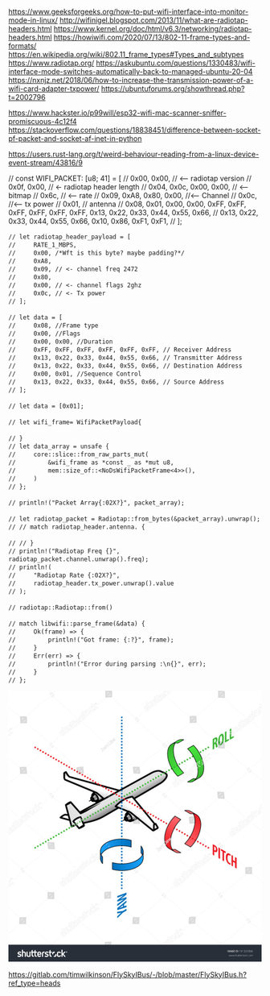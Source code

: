 https://www.geeksforgeeks.org/how-to-put-wifi-interface-into-monitor-mode-in-linux/
http://wifinigel.blogspot.com/2013/11/what-are-radiotap-headers.html
https://www.kernel.org/doc/html/v6.3/networking/radiotap-headers.html
https://howiwifi.com/2020/07/13/802-11-frame-types-and-formats/
https://en.wikipedia.org/wiki/802.11_frame_types#Types_and_subtypes
https://www.radiotap.org/
https://askubuntu.com/questions/1330483/wifi-interface-mode-switches-automatically-back-to-managed-ubuntu-20-04
https://nxnjz.net/2018/06/how-to-increase-the-transmission-power-of-a-wifi-card-adapter-txpower/
https://ubuntuforums.org/showthread.php?t=2002796

https://www.hackster.io/p99will/esp32-wifi-mac-scanner-sniffer-promiscuous-4c12f4
https://stackoverflow.com/questions/18838451/difference-between-socket-pf-packet-and-socket-af-inet-in-python

https://users.rust-lang.org/t/weird-behaviour-reading-from-a-linux-device-event-stream/43816/9

// const WIFI_PACKET: [u8; 41] = [
//     0x00, 0x00, // <-- radiotap version
//     0x0f, 0x00, // <- radiotap header length
//     0x04, 0x0c, 0x00, 0x00, // <-- bitmap
//     0x6c, // <-- rate
//     0x09, 0xA8, 0x80, 0x00, //<-- Channel
//     0x0c, //<-- tx power
//     0x01, //  antenna
//     0x08, 0x01, 0x00, 0x00, 0xFF, 0xFF, 0xFF, 0xFF, 0xFF, 0xFF, 0x13, 0x22, 0x33, 0x44, 0x55, 0x66,
//     0x13, 0x22, 0x33, 0x44, 0x55, 0x66, 0x10, 0x86, 0xF1, 0xF1,
// ];

    // let radiotap_header_payload = [
    //     RATE_1_MBPS,
    //     0x00, /*Wft is this byte? maybe padding?*/
    //     0xA8,
    //     0x09, // <- channel freq 2472
    //     0x80,
    //     0x00, // <- channel flags 2ghz
    //     0x0c, // <- Tx power
    // ];

    // let data = [
    //     0x08, //Frame type
    //     0x00, //Flags
    //     0x00, 0x00, //Duration
    //     0xFF, 0xFF, 0xFF, 0xFF, 0xFF, 0xFF, // Receiver Address
    //     0x13, 0x22, 0x33, 0x44, 0x55, 0x66, // Transmitter Address
    //     0x13, 0x22, 0x33, 0x44, 0x55, 0x66, // Destination Address
    //     0x00, 0x01, //Sequence Control
    //     0x13, 0x22, 0x33, 0x44, 0x55, 0x66, // Source Address
    // ];

    // let data = [0x01];

    // let wifi_frame= WifiPacketPayload{

    // }
    // let data_array = unsafe {
    //     core::slice::from_raw_parts_mut(
    //         &wifi_frame as *const _ as *mut u8,
    //         mem::size_of::<NoDsWifiPacketFrame<4>>(),
    //     )
    // };

    // println!("Packet Array{:02X?}", packet_array);

    // let radiotap_packet = Radiotap::from_bytes(&packet_array).unwrap();
    // // match radiotap_header.antenna. {

    // // }
    // println!("Radiotap Freq {}", radiotap_packet.channel.unwrap().freq);
    // println!(
    //     "Radiotap Rate {:02X?}",
    //     radiotap_header.tx_power.unwrap().value
    // );

    // radiotap::Radiotap::from()

    // match libwifi::parse_frame(&data) {
    //     Ok(frame) => {
    //         println!("Got frame: {:?}", frame);
    //     }
    //     Err(err) => {
    //         println!("Error during parsing :\n{}", err);
    //     }
    // };

![alt text](image.png)

https://gitlab.com/timwilkinson/FlySkyIBus/-/blob/master/FlySkyIBus.h?ref_type=heads